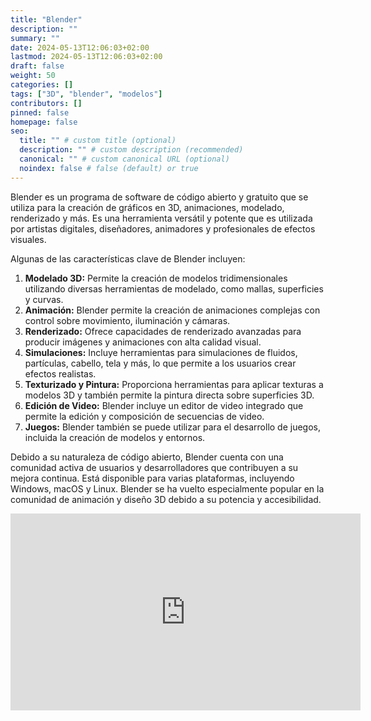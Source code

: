 ```yaml
---
title: "Blender"
description: ""
summary: ""
date: 2024-05-13T12:06:03+02:00
lastmod: 2024-05-13T12:06:03+02:00
draft: false
weight: 50
categories: []
tags: ["3D", "blender", "modelos"]
contributors: []
pinned: false
homepage: false
seo:
  title: "" # custom title (optional)
  description: "" # custom description (recommended)
  canonical: "" # custom canonical URL (optional)
  noindex: false # false (default) or true
---
```


Blender es un programa de software de código abierto y gratuito que se utiliza para la creación de gráficos en 3D, animaciones, modelado, renderizado y más. Es una herramienta versátil y potente que es utilizada por artistas digitales, diseñadores, animadores y profesionales de efectos visuales.

Algunas de las características clave de Blender incluyen:

1. **Modelado 3D:** Permite la creación de modelos tridimensionales utilizando diversas herramientas de modelado, como mallas, superficies y curvas.
2. **Animación:** Blender permite la creación de animaciones complejas con control sobre movimiento, iluminación y cámaras.
3. **Renderizado:** Ofrece capacidades de renderizado avanzadas para producir imágenes y animaciones con alta calidad visual.
4. **Simulaciones:** Incluye herramientas para simulaciones de fluidos, partículas, cabello, tela y más, lo que permite a los usuarios crear efectos realistas.
5. **Texturizado y Pintura:** Proporciona herramientas para aplicar texturas a modelos 3D y también permite la pintura directa sobre superficies 3D.
6. **Edición de Video:** Blender incluye un editor de video integrado que permite la edición y composición de secuencias de video.
7. **Juegos:** Blender también se puede utilizar para el desarrollo de juegos, incluida la creación de modelos y entornos.

Debido a su naturaleza de código abierto, Blender cuenta con una comunidad activa de usuarios y desarrolladores que contribuyen a su mejora continua. Está disponible para varias plataformas, incluyendo Windows, macOS y Linux. Blender se ha vuelto especialmente popular en la comunidad de animación y diseño 3D debido a su potencia y accesibilidad.

<iframe width="560" height="315" src="https://www.youtube.com/embed/H3BcVxaRgVY?si=dEMB_9NfYrBcUnfk" title="YouTube video player" frameborder="0" allow="accelerometer; autoplay; clipboard-write; encrypted-media; gyroscope; picture-in-picture; web-share" referrerpolicy="strict-origin-when-cross-origin" allowfullscreen></iframe>
